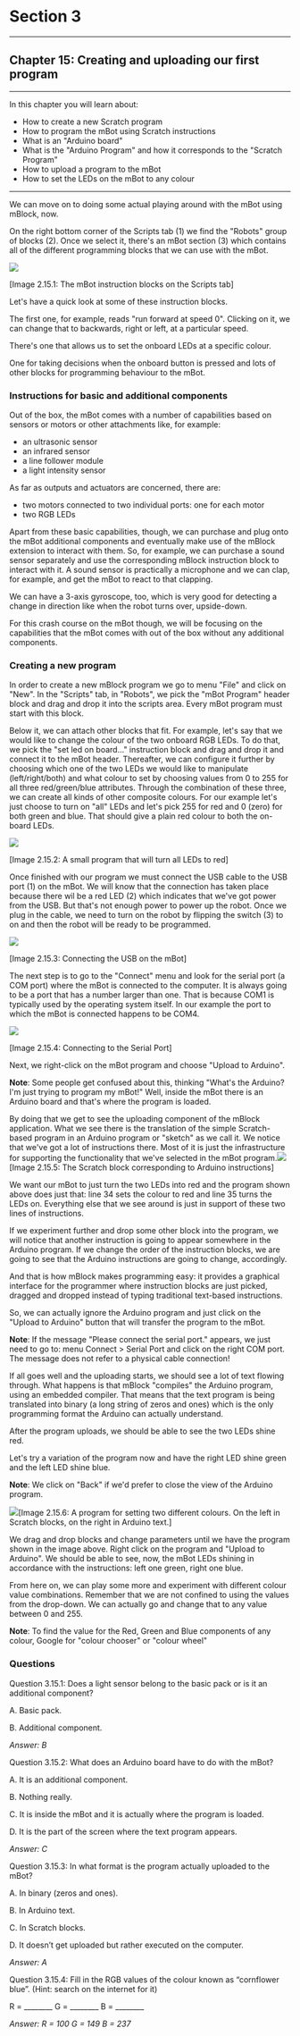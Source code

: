 # Section 3

---

## Chapter 15: Creating and uploading our first program

---

In this chapter you will learn about:

* How to create a new Scratch program
* How to program the mBot using Scratch instructions
* What is an "Arduino board"
* What is the "Arduino Program" and how it corresponds to the "Scratch Program"
* How to upload a program to the mBot
* How to set the LEDs on the mBot to any colour

---

We can move on to doing some actual playing around with the mBot using mBlock, now.

On the right bottom corner of the Scripts tab \(1\) we find the "Robots" group of blocks \(2\). Once we select it, there's an mBot section \(3\) which contains all of the different programming blocks that we can use with the mBot.

![](/assets/Img.3.15.1.jpg)

\[Image 2.15.1: The mBot instruction blocks on the Scripts tab\]

Let's have a quick look at some of these instruction blocks.

The first one, for example, reads "run forward at speed 0". Clicking on it, we can change that to backwards, right or left, at a particular speed.

There's one that allows us to set the onboard LEDs at a specific colour.

One for taking decisions when the onboard button is pressed and lots of other blocks for programming behaviour to the mBot.

### Instructions for basic and additional components

Out of the box, the mBot comes with a number of capabilities based on sensors or motors or other attachments like, for example:

* an ultrasonic sensor
* an infrared sensor
* a line follower module
* a light intensity sensor

As far as outputs and actuators are concerned, there are:

* two motors connected to two individual ports: one for each motor
* two RGB LEDs

Apart from these basic capabilities, though, we can purchase and plug onto the mBot additional components and eventually make use of the mBlock extension to interact with them. So, for example, we can purchase a sound sensor separately and use the corresponding mBlock instruction block to interact with it. A sound sensor is practically a microphone and we can clap, for example, and get the mBot to react to that clapping.

We can have a 3-axis gyroscope, too, which is very good for detecting a change in direction like when the robot turns over, upside-down.

For this crash course on the mBot though, we will be focusing on the capabilities that the mBot comes with out of the box without any additional components.

### Creating a new program

In order to create a new mBlock program we go to menu "File" and click on "New". In the "Scripts" tab, in "Robots", we pick the "mBot Program" header block and drag and drop it into the scripts area. Every mBot program must start with this block.

Below it, we can attach other blocks that fit. For example, let's say that we would like to change the colour of the two onboard RGB LEDs. To do that, we pick the "set led on board..." instruction block and drag and drop it and connect it to the mBot header. Thereafter, we can configure it further by choosing which one of the two LEDs we would like to manipulate \(left/right/both\) and what colour to set by choosing values from 0 to 255 for all three red/green/blue attributes. Through the combination of these three, we can create all kinds of other composite colours. For our example let's just choose to turn on "all" LEDs and let's pick 255 for red and 0 \(zero\) for both green and blue. That should give a plain red colour to both the on-board LEDs.

![](/assets/Img.3.15.2.jpg)

\[Image 2.15.2: A small program that will turn all LEDs to red\]

Once finished with our program we must connect the USB cable to the USB port \(1\) on the mBot. We will know that the connection has taken place because there wil be a red LED \(2\) which indicates that we've got power from the USB. But that's not enough power to power up the robot. Once we plug in the cable, we need to turn on the robot by flipping the switch \(3\) to on and then the robot will be ready to be programmed.

![](/assets/Img.3.15.3.jpg)

\[Image 2.15.3: Connecting the USB on the mBot\]

The next step is to go to the "Connect" menu and look for the serial port \(a COM port\) where the mBot is connected to the computer. It is always going to be a port that has a number larger than one. That is because COM1 is typically used by the operating system itself. In our example the port to which the mBot is connected happens to be COM4.

![](/assets/Img.3.15.4.jpg)

\[Image 2.15.4: Connecting to the Serial Port\]

Next, we right-click on the mBot program and choose "Upload to Arduino".

**Note**: Some people get confused about this, thinking "What's the Arduino? I'm just trying to program my mBot!" Well, inside the mBot there is an Arduino board and that's where the program is loaded.

By doing that we get to see the uploading component of the mBlock application. What we see there is the translation of the simple Scratch-based program in an Arduino program or "sketch" as we call it. We notice that we've got a lot of instructions there. Most of it is just the infrastructure for supporting the functionality that we've selected in the mBot program.![](/assets/Img.3.15.5.jpg)\[Image 2.15.5: The Scratch block corresponding to Arduino instructions\]

We want our mBot to just turn the two LEDs into red and the program shown above does just that: line 34 sets the colour to red and line 35 turns the LEDs on. Everything else that we see around is just in support of these two lines of instructions.

If we experiment further and drop some other block into the program, we will notice that another instruction is going to appear somewhere in the Arduino program. If we change the order of the instruction blocks, we are going to see that the Arduino instructions are going to change, accordingly.

And that is how mBlock makes programming easy: it provides a graphical interface for the programmer where instruction blocks are just picked, dragged and dropped instead of typing traditional text-based instructions.

So, we can actually ignore the Arduino program and just click on the "Upload to Arduino" button that will transfer the program to the mBot.

**Note**: If the message "Please connect the serial port." appears, we just need to go to: menu Connect &gt; Serial Port and click on the right COM port. The message does not refer to a physical cable connection!

If all goes well and the uploading starts, we should see a lot of text flowing through. What happens is that mBlock "compiles" the Arduino program, using an embedded compiler. That means that the text program is being translated into binary \(a long string of zeros and ones\) which is the only programming format the Arduino can actually understand.

After the program uploads, we should be able to see the two LEDs shine red.

Let's try a variation of the program now and have the right LED shine green and the left LED shine blue.

**Note**: We click on "Back" if we'd prefer to close the view of the Arduino program.

![](/assets/Img.3.15.6.jpg)\[Image 2.15.6: A program for setting two different colours. On the left in Scratch blocks, on the right in Arduino text.\]

We drag and drop blocks and change parameters until we have the program shown in the image above. Right click on the program and "Upload to Arduino". We should be able to see, now, the mBot LEDs shining in accordance with the instructions: left one green, right one blue.

From here on, we can play some more and experiment with different colour value combinations. Remember that we are not confined to using the values from the drop-down. We can actually go and change that to any value between 0 and 255.

**Note**: To find the value for the Red, Green and Blue components of any colour, Google for "colour chooser" or "colour wheel"

### Questions

Question 3.15.1: Does a light sensor belong to the basic pack or is it an additional component?

A. Basic pack.

B. Additional component.

_Answer: B_

Question 3.15.2: What does an Arduino board have to do with the mBot?

A. It is an additional component.

B. Nothing really.

C. It is inside the mBot and it is actually where the program is loaded.

D. It is the part of the screen where the text program appears.

_Answer: C_

Question 3.15.3: In what format is the program actually uploaded to the mBot?

A. In binary \(zeros and ones\).

B. In Arduino text.

C. In Scratch blocks.

D. It doesn’t get uploaded but rather executed on the computer.

_Answer: A_

Question 3.15.4: Fill in the RGB values of the colour known as “cornflower blue”. \(Hint: search on the internet for it\)

R = \_\_\_\_\_\_\_\_ G = \_\_\_\_\_\_\_\_ B = \_\_\_\_\_\_\_\_

_Answer: R = 100 G = 149 B = 237_

